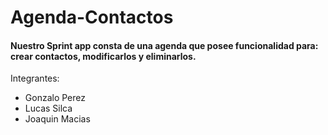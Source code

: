 # Agenda-Contactos
#### Nuestro Sprint app consta de una agenda que posee funcionalidad para: crear contactos, modificarlos y eliminarlos.

Integrantes:
* Gonzalo Perez
* Lucas Silca
* Joaquin Macias
